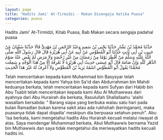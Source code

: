 ```yaml
---
layout: page
title: "Hadits Jami' At-Tirmidzi - Makan Disengaja ketika Puasa"
categories: puasa
---
```


Hadits Jami' At-Tirmidzi, Kitab Puasa, Bab Makan secara sengaja padahal puasa

<p class="arab">
حَدَّثَنَا مُحَمَّدُ بْنُ بَشَّارٍ حَدَّثَنَا يَحْيَى بْنُ سَعِيدٍ وَعَبْدُ الرَّحْمَنِ بْنُ مَهْدِيٍّ قَالَا حَدَّثَنَا سُفْيَانُ عَنْ حَبِيبِ بْنِ أَبِي ثَابِتٍ حَدَّثَنَا أَبُو الْمُطَوِّسِ عَنْ أَبِيهِ عَنْ أَبِي هُرَيْرَةَ قَالَ قَالَ رَسُولُ اللَّهِ صَلَّى اللَّهُ عَلَيْهِ وَسَلَّمَ مَنْ أَفْطَرَ يَوْمًا مِنْ رَمَضَانَ مِنْ غَيْرِ رُخْصَةٍ وَلَا مَرَضٍ لَمْ يَقْضِ عَنْهُ صَوْمُ الدَّهْرِ كُلِّهِ وَإِنْ صَامَهُ قَالَ أَبُو عِيسَى حَدِيثُ أَبِي هُرَيْرَةَ لَا نَعْرِفُهُ إِلَّا مِنْ هَذَا الْوَجْهِ و سَمِعْت مُحَمَّدًا يَقُولُ أَبُو الْمُطَوِّسِ اسْمُهُ يَزِيدُ بْنُ الْمُطَوِّسِ وَلَا أَعْرِفُ لَهُ غَيْرَ هَذَا الْحَدِيثِ
</p>

Telah menceritakan kepada kami Muhammad bin Basysyar telah menceritakan kepada kami Yahya bin Sa'id dan Abdurrahman bin Mahdi keduanya berkata, telah menceritakan kepada kami Sufyan dari Habib bin Abu Tsabit telah menceritakan kepada kami Abu Al Muthawwas dari ayahnya dari Abu Hurairah dia berkata, Rasulullah Shallallaahu 'alaihi wasallam bersabda: " Barang siapa yang berbuka walau satu hari pada bulan Ramadlan bukan karena sakit atau ada rukhshah (keringanan), maka puasanya tidak dapat diqadla' meskipun dia berpuasa setahun penuh". Abu 'Isa berkata, kami mengetahui hadits Abu Hurairah kecuali melalui riwayat di atas. Saya mendengar Muhammad berkata, Abul Muthawwis bernama Yazid bin Muthawwis dan saya tidak mengetahui dia meriwayatkan hadits kecuali hadits ini.

<!-- https://www.hadits.id/hadits/tirmidzi/655 -->